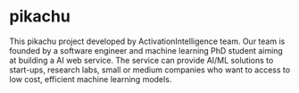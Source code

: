 # pikachu
This pikachu project developed by ActivationIntelligence team.
Our team is founded by a software engineer and machine learning PhD student aiming at building a AI web service.
The service can provide AI/ML solutions to start-ups, research labs, small or medium companies who want to access to low cost, efficient machine learning models.
